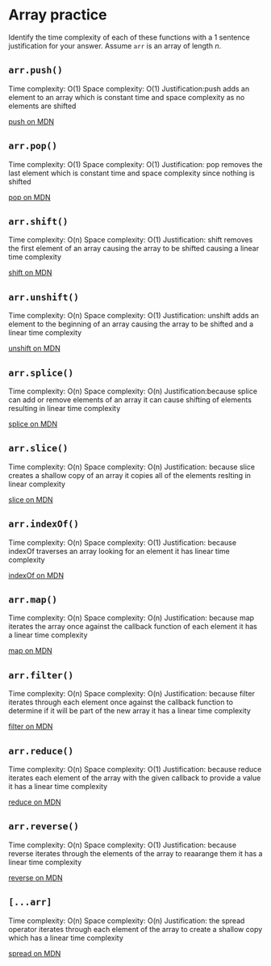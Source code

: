 # Array practice

Identify the time complexity of each of these functions with a 1 sentence
justification for your answer. Assume `arr` is an array of length _n_.

## `arr.push()`

Time complexity: O(1)
Space complexity: O(1)
Justification:push adds an element to an array which is constant time and space complexity as no elements are shifted

[push on MDN][push]


## `arr.pop()`

Time complexity: O(1)
Space complexity: O(1)
Justification: pop removes the last element which is constant time and space complexity since nothing is shifted

[pop on MDN][pop]

## `arr.shift()`

Time complexity: O(n)
Space complexity: O(1)
Justification: shift removes the first element of an array causing the array to be shifted causing a linear time complexity

[shift on MDN][shift]

## `arr.unshift()`

Time complexity: O(n)
Space complexity: O(1)
Justification: unshift adds an element to the beginning of an array causing the array to be shifted and a linear time complexity

[unshift on MDN][unshift]

## `arr.splice()`

Time complexity: O(n)
Space complexity: O(n)
Justification:because splice can add or remove elements of an array it can cause shifting of elements resulting in linear time complexity

[splice on MDN][splice]

## `arr.slice()`

Time complexity: O(n)
Space complexity: O(n)
Justification: because slice creates a shallow copy of an array it copies all of the elements reslting in linear complexity

[slice on MDN][slice]

## `arr.indexOf()`

Time complexity: O(n)
Space complexity: O(1)
Justification: because indexOf traverses an array looking for an element it has linear time complexity

[indexOf on MDN][indexOf]

## `arr.map()`

Time complexity: O(n)
Space complexity: O(n)
Justification: because map iterates the array once against the callback function of each element it has a linear time complexity

[map on MDN][map]

## `arr.filter()`

Time complexity: O(n)
Space complexity: O(n)
Justification: because filter iterates through each element once against the callback function to determine if it will be part of the new array it has a linear time complexity

[filter on MDN][filter]

## `arr.reduce()`

Time complexity: O(n)
Space complexity: O(1)
Justification: because reduce iterates each element of the array with the given callback to provide a value it has a linear time complexity

[reduce on MDN][reduce]

## `arr.reverse()`

Time complexity: O(n)
Space complexity: O(1)
Justification: because reverse iterates through the elements of the array to reaarange them it has a linear time complexity

[reverse on MDN][reverse]

## `[...arr]`

Time complexity: O(n)
Space complexity: O(n)
Justification: the spread operator iterates through each element of the array to create a shallow copy which has a linear time complexity

[spread on MDN][spread]

[push]:https://developer.mozilla.org/en-US/docs/Web/JavaScript/Reference/Global_Objects/Array/push
[pop]:https://developer.mozilla.org/en-US/docs/Web/JavaScript/Reference/Global_Objects/Array/pop
[shift]:https://developer.mozilla.org/en-US/docs/Web/JavaScript/Reference/Global_Objects/Array/shift
[unshift]:https://developer.mozilla.org/en-US/docs/Web/JavaScript/Reference/Global_Objects/Array/unshift
[splice]:https://developer.mozilla.org/en-US/docs/Web/JavaScript/Reference/Global_Objects/Array/splice
[slice]:https://developer.mozilla.org/en-US/docs/Web/JavaScript/Reference/Global_Objects/Array/slice
[indexOf]:https://developer.mozilla.org/en-US/docs/Web/JavaScript/Reference/Global_Objects/Array/indexOf
[map]:https://developer.mozilla.org/en-US/docs/Web/JavaScript/Reference/Global_Objects/Array/map
[filter]:https://developer.mozilla.org/en-US/docs/Web/JavaScript/Reference/Global_Objects/Array/filter
[reduce]:https://developer.mozilla.org/en-US/docs/Web/JavaScript/Reference/Global_Objects/Array/reduce
[reverse]:https://developer.mozilla.org/en-US/docs/Web/JavaScript/Reference/Global_Objects/Array/reverse
[spread]:https://developer.mozilla.org/en-US/docs/Web/JavaScript/Reference/Operators/Spread_syntax

